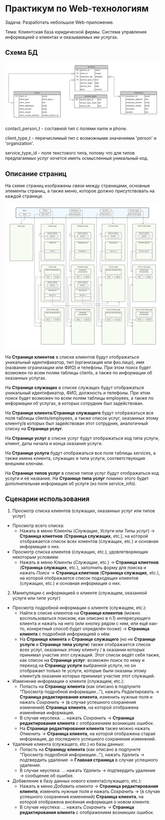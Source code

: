 # Практикум по Web-технологиям
Задача: Разработать небольшое Web-приложение.

Тема: Клиентская база юридической фирмы. Система управления информацией о клиентах и оказываемых им услугах.

## Схема БД
![Схема БД](db_scheme.png)

contact_person_t - составной тип с полями name и phone.

client_type_t - перечислимый тип с возможными значениями 'person' и 'organization'.

service_type_id - поле текстового типа, потому что для типов предлагаемых услуг хочется иметь осмысленный уникальный код.

## Описание страниц
На схеме страниц изображены связи между страницами, основные элементы страниц, а также меню, которое должно присутствовать на каждой странице.

![Схема страниц](pages_scheme.png)

На **Странице клиентов** в списке клиентов будут отображаться уникальный идентификатор, тип (организация или физ.лицо), имя (название огранизации или ФИО) и телефоны. При этом поиск будет возможен по всем полям таблицы clients, а также по информации об оказанных услугах.

На **Странице служащих** в списке служащех будут отображаться уникальный идентификатор, ФИО, должность и телефоны. При этом поиск будет возможен по всем полям таблицы employees, а также по информации об услугах, в которых сотрудник был задействован.

На **Странице клиента**/**Странице служащего** будут отображаться все поля таблицы clients/employees, а также список услуг, оказанных этому клиенту/в которых был задействован этот сотрудник, аналогичный списку на **Странице услуг**.

На **Странице услуг** в списке услуг будут отображаться код типа услуги, клиент, даты начала и конца оказания услуги.

На  **Странице услуги** будут отображаться все поля таблицы services, а также имена клиента, служащих и типа услуги, соответствующие внешним ключам. 

На **Странице типов услуг** в списке типов услуг будут отображаться код услуги и её название.
На **Странице типа услуг** помимо этого будет дополнительная информация об услуге (из поля service_info).

## Сценарии использования
1. Просмотр списка клиентов (служащих, оказанных услуг или типов услуг)
  * Просмотр всего списка:
    * Нажать в меню *Клиенты* (*Служащие*, *Услуги* или *Типы услуг*) → **Страница клиетнов** (**Страница служащих**, etc.), на которой отображается список всех клиентов (служащих, etc.) и основная информация о них.
  * Просмотр списка клиентов (служащих, etc.), удовлетворяющих некоторым условиям:
    * Нажать в меню *Клиенты* (*Служащие*, etc.) → **Страница клиетнов** (**Страница служащих**, etc.), заполнить форму для поиска и нажать *Поиск* → **Страница клиетнов** (**Страница служащих**, etc.), на которой отображается список подходящих клиентов (служащих, etc.) и основная информация о них.
2. Манипуляции с информацией о клиенте (служащем, оказанной услуге или типе услуг)
  * Просмотр подробной информации о клиенте (служащем, etc.):
    * Найти в списке клиентов на **Странице клиентов** (можно воспользоваться поиском, как описано в п.1) интересующего клиента и нажать на него (или кнопку рядом с ним, или ещё как-то, конкретный способ будет определён позже) → **Страница клиента** с подробной информацией о нём.
    * На **Странице клиента** и **Странице служащего** (но не **Странице услуги** и **Странице типа услуги**) также отображается список всех услуг, оказанных этому клиенту / в оказании которых принимал участие этот служащий. Этот список ведёт себя также, как список на **Странице услуг**: возможен поиск по нему и переход на **Страницу услуги** выбранной услуги, но он отображает только те услуги, которые были оказаны этому клиенту/в оказании которых принимал участие этот служащий.
  * Изменение информации о клиенте (служащем, etc.):
    * Попасть на **Страницу клиента** (как описано в подпункте "Просмотр подробной информации..."), нажать *Редактировать* → **Страница редактирования клиента**, изменить нужные поля и нажать *Сохранить* → (в случае успешного сохранения изменений) **Страница клиента**, на которой отображена изменённая информация.
    * В случае неуспеха: ... нажать *Сохранить* → **Страница редактирования клиента** с отображением возникших ошибок.
    * На **Странице редактирования клиента** также можно нажать *Отменить* → **Страница клиента**, на которой отображена старая информация, до последнего успешного сохранения изменений.
  * Удаление клиента (служащего, etc.) из базы данных:
    * Попасть на **Страницу клиента** (как описано в подпункте "Просмотр подробной информации..."), нажать *Удалить* → подтвердить удаление → **Главная страница** в случае успешного удаления.
    * В случае неуспеха: ... нажать *Удалить* → подтвердить удаление → сообщение об ошибке.
  * Добавление в базу данных нового клиента(служащего, etc.):
    * Нажать в меню *Добавить клиента* → **Страница редактирования клиента**, изменить нужные поля и нажать *Сохранить* → (в случае успешного сохранения изменений) **Страница клиента**, на которой отображена внсённая информация о новом клиенте.
    * В случае неуспеха: ... нажать *Сохранить* → **Страница редактирования клиента** с отображением возникших ошибок.
